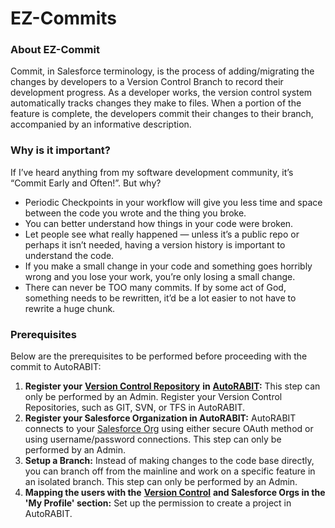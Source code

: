 # EZ-Commits

### About EZ-Commit <a href="#about-ez-commit" id="about-ez-commit"></a>

Commit, in Salesforce terminology, is the process of adding/migrating the changes by developers to a Version Control Branch to record their development progress. As a developer works, the version control system automatically tracks changes they make to files. When a portion of the feature is complete, the developers commit their changes to their branch, accompanied by an informative description.

### Why is it important? <a href="#why-is-it-important" id="why-is-it-important"></a>

If I’ve heard anything from my software development community, it’s “Commit Early and Often!”. But why?

* Periodic Checkpoints in your workflow will give you less time and space between the code you wrote and the thing you broke.
* You can better understand how things in your code were broken.
* Let people see what really happened — unless it’s a public repo or perhaps it isn’t needed, having a version history is important to understand the code.
* If you make a small change in your code and something goes horribly wrong and you lose your work, you’re only losing a small change.
* There can never be TOO many commits. If by some act of God, something needs to be rewritten, it’d be a lot easier to not have to rewrite a huge chunk.

### Prerequisites <a href="#prerequisites" id="prerequisites"></a>

Below are the prerequisites to be performed before proceeding with the commit to AutoRABIT:

1. **Register your** [**Version Control Repository**](https://knowledgebase.autorabit.com/docs/version-control-repository) **in** [**AutoRABIT**](https://www.autorabit.com/)**:** This step can only be performed by an Admin. Register your Version Control Repositories, such as GIT, SVN, or TFS in AutoRABIT.
2. **Register your Salesforce Organization in AutoRABIT:** AutoRABIT connects to your [Salesforce Org](https://knowledgebase.autorabit.com/docs/salesforce-org) using either secure OAuth method or using username/password connections. This step can only be performed by an Admin.
3. **Setup a Branch:** Instead of making changes to the code base directly, you can branch off from the mainline and work on a specific feature in an isolated branch. This step can only be performed by an Admin.
4. **Mapping the users with the** [**Version Control**](https://knowledgebase.autorabit.com/docs/faqs-version-control) **and Salesforce Orgs in the 'My Profile' section:** Set up the permission to create a project in AutoRABIT.
